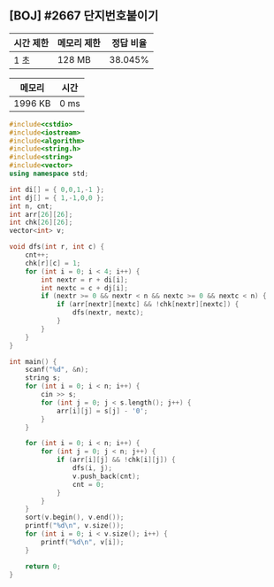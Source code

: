 ## [BOJ] #2667 단지번호붙이기

| 시간 제한 | 메모리 제한 | 정답 비율 |
| --------- | ----------- | --------- |
| 1 초      | 128 MB      | 38.045%   |





| 메모리  | 시간 |
| ------- | ---- |
| 1996 KB | 0 ms |

```c++
#include<cstdio>
#include<iostream>
#include<algorithm>
#include<string.h>
#include<string>
#include<vector>
using namespace std;

int di[] = { 0,0,1,-1 };
int dj[] = { 1,-1,0,0 };
int n, cnt;
int arr[26][26];
int chk[26][26];
vector<int> v;

void dfs(int r, int c) {
	cnt++;
	chk[r][c] = 1;
	for (int i = 0; i < 4; i++) {
		int nextr = r + di[i];
		int nextc = c + dj[i];
		if (nextr >= 0 && nextr < n && nextc >= 0 && nextc < n) {
			if (arr[nextr][nextc] && !chk[nextr][nextc]) {
				dfs(nextr, nextc);
			}
		}
	}
}

int main() {
	scanf("%d", &n);
	string s;
	for (int i = 0; i < n; i++) {
		cin >> s;
		for (int j = 0; j < s.length(); j++) {
			arr[i][j] = s[j] - '0';
		}
	}

	for (int i = 0; i < n; i++) {
		for (int j = 0; j < n; j++) {
			if (arr[i][j] && !chk[i][j]) {
				dfs(i, j);
				v.push_back(cnt);
				cnt = 0;
			}
		}
	}
	sort(v.begin(), v.end());
	printf("%d\n", v.size());
	for (int i = 0; i < v.size(); i++) {
		printf("%d\n", v[i]);
	}

	return 0;
}

```

